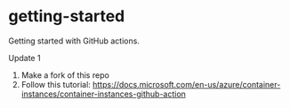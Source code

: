# getting-started
Getting started with GitHub actions.

Update 1 

1. Make a fork of this repo 
2. Follow this tutorial: https://docs.microsoft.com/en-us/azure/container-instances/container-instances-github-action
